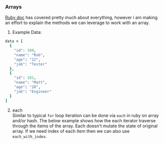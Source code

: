 ### Arrays

[Ruby doc](https://ruby-doc.org/core-2.4.1/Array.html#method-i-each) has covered pretty much about everything, however i am making an effort to explain the methods we can leverage to work with an array.

1. Example Data:

```ruby
data = [
  {
    "id": 100,
    "name": "Rob",
    "age": "22",
    "job": "Tester"
  },
  {
    "id": 101,
    "name": "Matt",
    "age": "28",
    "job": "Engineer"
  }
]
```
2. each         
Similar to typical `for` loop iteration can be done via `each` in ruby on array and/or hash. The below example shows how the each iterator traverse through the items of the array. Each doesn't mutate the state of original array. If we need index of each item then we can also use `each_with_index`.
